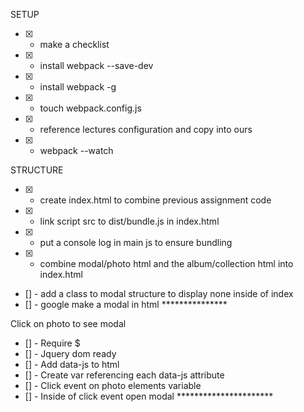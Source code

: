 SETUP
- [x] - make a checklist
- [x] - install webpack --save-dev
- [x] - install webpack -g
- [x] - touch webpack.config.js
- [x] - reference lectures configuration and copy into ours
- [x] - webpack --watch

STRUCTURE
- [x] - create index.html to combine previous assignment code
- [x] - link script src to dist/bundle.js in index.html
- [x] - put a console log in main js to ensure bundling
- [x] - combine modal/photo html and the album/collection html into index.html
- [] - add a class to modal structure to display none inside of index
- [] - google make a modal in html ***************

Click on photo to see modal
- [] - Require $
- [] - Jquery dom ready
- [] - Add data-js to html
- [] - Create var referencing each data-js attribute
- [] - Click event on photo elements variable
- [] - Inside of click event open modal **********************

